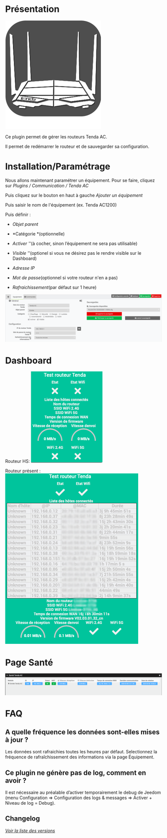 Présentation
============

![Logo plugin](../images/tendaac_icon.png "Logo plugin")

Ce plugin permet de gérer les routeurs Tenda AC.

Il permet de redémarrer le routeur et de sauvegarder sa configuration.

Installation/Paramétrage
========================

Nous allons maintenant paramétrer un équipement. Pour se faire, cliquez sur *Plugins / Communication / Tenda AC*

Puis cliquez sur le bouton en haut à gauche *Ajouter un équipement*

Puis saisir le nom de l'équipement (ex. Tenda AC1200)

Puis définir :

-   *Objet parent*

-   *Catégorie *(optionnelle)

-   *Activer '*'(à cocher, sinon l’équipement ne sera pas utilisable)

-   *Visible '*'(optionel si vous ne désirez pas le rendre visible sur le Dashboard)

-   *Adresse IP*

-   *Mot de passe*(optionnel si votre routeur n'en a pas)

-   *Rafraichissement*(par défaut sur 1 heure)

![Page de configuration](../images/tendaac_screenshot1.png "Page de configuration")

Dashboard
=========

Routeur HS:
![Dashboard HS](../images/Dashboard.png "Dashboard HS")

Routeur présent :
![Dashboard OK](../images/Dashboard2.png "Dashboard OK")

Page Santé
==========

![Page Santé](../images/tendaac_screenshot2.png "Page Santé")


FAQ
=======

A quelle fréquence les données sont-elles mises à jour ?
-------------------------------------------------------

Les données sont rafraichies toutes les heures par défaut.
Selectionnez la fréquence de rafraîchissement des informations via la page Équipement.

Ce plugin ne génère pas de log, comment en avoir ?
--------------------------------------------------
Il est nécessaire au préalable d’activer temporairement le debug de Jeedom (menu Configuration ⇒ Configuration des logs & messages ⇒ Activer + Niveau de log = Debug).

Changelog
------------------

*[Voir la liste des versions](changelog.md)*
